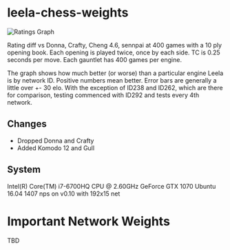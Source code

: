 # leela-chess-weights

![Ratings Graph](https://raw.githubusercontent.com/dkappe/leela-chess-weights/master/chart.png)

Rating diff vs Donna, Crafty, Cheng 4.6, sennpai at 400 games with a 10 ply opening book. Each opening is played twice, once by each side. TC is 0.25 seconds per move. Each gauntlet has 400 games per engine.

The graph shows how much better (or worse) than a particular engine Leela is by network ID. Positive numbers mean better. Error bars are generally a little over +- 30 elo. With the exception of ID238 and ID262, which are there for comparison, testing commenced with ID292 and tests every 4th network.

## Changes

- Dropped Donna and Crafty
- Added Komodo 12 and Gull

## System

Intel(R) Core(TM) i7-6700HQ CPU @ 2.60GHz
GeForce GTX 1070
Ubuntu 16.04
1407 nps on v0.10 with 192x15 net

# Important Network Weights

TBD
